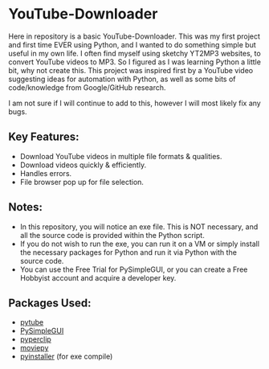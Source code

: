 # YouTube-Downloader

Here in repository is a basic YouTube-Downloader.
This was my first project and first time EVER using Python, and I wanted to do something simple but useful in my own life.
I often find myself using sketchy YT2MP3 websites, to convert YouTube videos to MP3. So I figured as I was learning Python a little bit, why not create this.
This project was inspired first by a YouTube video suggesting ideas for automation with Python, as well as some bits of code/knowledge from Google/GitHub research.

I am not sure if I will continue to add to this, however I will most likely fix any bugs.

## Key Features:
  - Download YouTube videos in multiple file formats & qualities.
  - Download videos quickly & efficiently.
  - Handles errors.
  - File browser pop up for file selection.

## Notes:
  - In this repository, you will notice an exe file. This is NOT necessary, and all the source code is provided within the Python script.
  - If you do not wish to run the exe, you can run it on a VM or simply install the necessary packages for Python and run it via Python with the source code.
  - You can use the Free Trial for PySimpleGUI, or you can create a Free Hobbyist account and acquire a developer key. 

## Packages Used:
  - [pytube](https://github.com/pytube/pytube)
  - [PySimpleGUI](https://github.com/PySimpleGUI/PySimpleGUI)
  - [pyperclip](https://github.com/asweigart/pyperclip)
  - [moviepy](https://github.com/Zulko/moviepy)
  - [pyinstaller](https://github.com/pyinstaller/pyinstaller) (for exe compile)
